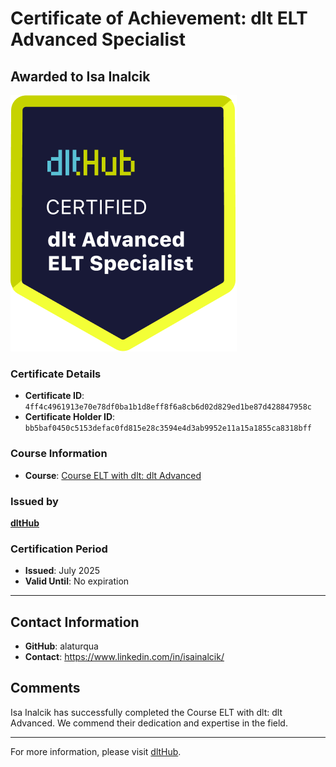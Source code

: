 
# Certificate of Achievement: dlt ELT Advanced Specialist

## Awarded to **Isa Inalcik**

![Course Image](../badges/advanced_etl_specialist.png)

### Certificate Details
- **Certificate ID**: `4ff4c4961913e70e78df0ba1b1d8eff8f6a8cb6d02d829ed1be87d428847958c`
- **Certificate Holder ID**: `bb5baf0450c5153defac0fd815e28c3594e4d3ab9952e11a15a1855ca8318bff`

### Course Information
- **Course**: [Course ELT with dlt: dlt Advanced](https://github.com/dlt-hub/dlthub-education/tree/main/courses/dlt_advanced_2025)

### Issued by
[**dltHub**](https://dlthub.com/) 

### Certification Period
- **Issued**: July 2025
- **Valid Until**: No expiration

---

## Contact Information
- **GitHub**: alaturqua
- **Contact**: https://www.linkedin.com/in/isainalcik/

## Comments
Isa Inalcik has successfully completed the Course ELT with dlt: dlt Advanced. We commend their dedication and expertise in the field.

---

For more information, please visit [dltHub](https://dlthub.com/).
    
